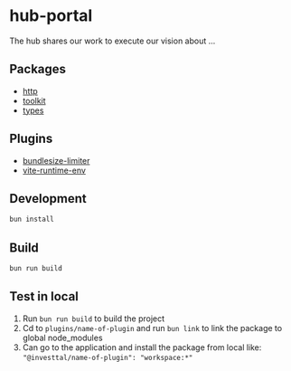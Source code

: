 # hub-portal
The hub shares our work to execute our vision about ...

## Packages

- [http](./packages/http)
- [toolkit](./packages/toolkit)
- [types](./packages/types)

## Plugins

- [bundlesize-limiter](./plugins/bundlesize-limiter)
- [vite-runtime-env](./plugins/vite-runtime-env)

## Development

```bash
bun install
```
## Build

```bash
bun run build
```

## Test in local

1. Run `bun run build` to build the project
2. Cd to `plugins/name-of-plugin` and run `bun link` to link the package to global node_modules
3. Can go to the application and install the package from local like: `"@investtal/name-of-plugin": "workspace:*"`
